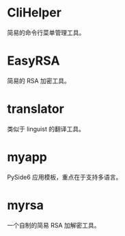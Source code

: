 # CliHelper

简易的命令行菜单管理工具。

# EasyRSA

简易的 RSA 加密工具。

# translator

类似于 linguist 的翻译工具。

# myapp

PySide6 应用模板，重点在于支持多语言。

# myrsa

一个自制的简易 RSA 加解密工具。

